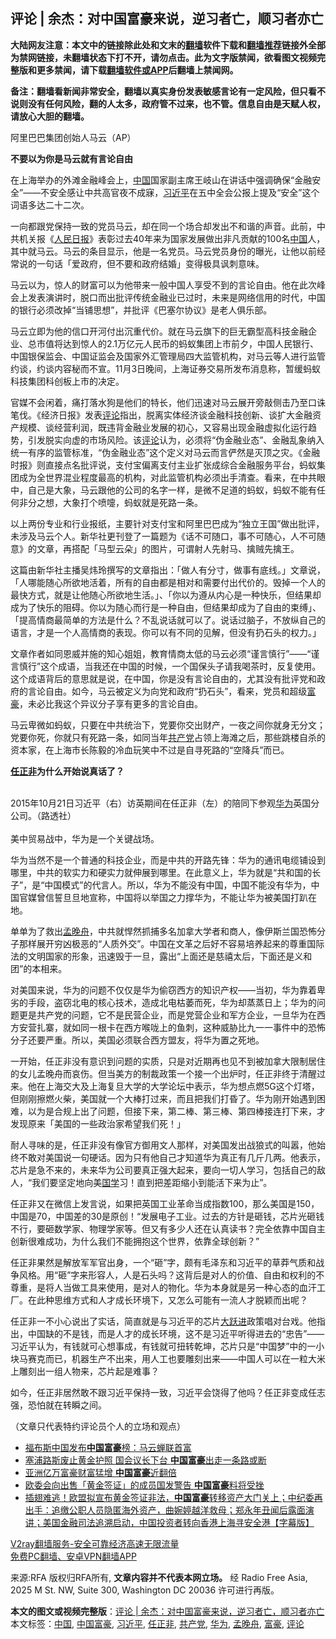 <h2>评论 | 余杰：对中国富豪来说，逆习者亡，顺习者亦亡</h2> <p class="notice"><b>大陆网友注意：本文中的链接除此处和文末的<a href="https://github.com/bannedbook/fanqiang" >翻墙</a>软件下载和<a href="https://github.com/killgcd/justmysocks/blob/master/README.md">翻墙推荐</a>链接外全部为禁网链接，未翻墙状态下打不开，请勿点击。此为文字版禁闻，欲看图文视频完整版和更多禁闻，请下载<a href="https://github.com/bannedbook/fanqiang">翻墙软件或APP</a>后翻墙上禁闻网。</p><p>备注：翻墙看新闻非常安全，翻墙以真实身份发表敏感言论有一定风险，但只看不说则没有任何风险，翻的人太多，政府管不过来，也不管。信息自由是天赋人权，请放心大胆的翻墙。</b></p>  <div class="entry"> <p>阿里巴巴集团创始人马云（AP）</p> <p><b>不要以为你是马云就有言论自由</b></p> <p>在上海举办的外滩金融峰会上，<span class='wp_keywordlink_affiliate'><a href="https://www.bannedbook.org/" title="中国" target="_blank">中国</a></span>国家副主席王岐山在讲话中强调确保“金融安全”——不安全感让中共高官夜不成寐，<a href="https://www.bannedbook.org/bnews/tag/%e4%b9%a0%e8%bf%91%e5%b9%b3/" class="st_tag internal_tag" rel="tag" title="标签 习近平 下的日志">习近平</a>在五中全会公报上提及“安全”这个词语多达二十二次。</p> <p>一向都跟党保持一致的党员马云，却在同一个场合却发出不和谐的声音。此前，中共机关报《<span class='wp_keywordlink'><a href="https://www.bannedbook.org/forum2/topic109.html" title="透视人民日报" target="_blank">人民日报</a></span>》表彰过去40年来为国家发展做出非凡贡献的100名<a href="https://www.bannedbook.org/bnews/tag/%E4%B8%AD%E5%9B%BD/" class="st_tag internal_tag" rel="tag" title="标签 中国 下的日志">中国</a>人，其中就马云。马云的条目显示，他是一名党员。马云党员身份的曝光，让他以前经常说的一句话「爱政府，但不要和政府结婚」变得极具讽刺意味。</p> <p>马云以为，惊人的财富可以为他带来一般中国人享受不到的言论自由。他在此次峰会上发表演讲时，脱口而出批评传统金融业已过时，未来是网络信用的时代，中国的银行必须改掉“当铺思想”，并批评《巴塞尔协议》是老人俱乐部。</p> <p>马云立即为他的信口开河付出沉重代价。就在马云旗下的巨无霸型高科技金融企业、总市值将达到惊人的2.1万亿元人民币的蚂蚁集团上市前夕，中国人民银行、中国银保监会、中国证监会及国家外汇管理局四大监管机构，对马云等人进行监管约谈，约谈内容秘而不宣。11月3日晚间，上海证券交易所发布消息称，暂缓蚂蚁科技集团科创板上市的决定。</p>  <p>官媒不会闲着，痛打落水狗是他们的特长，他们迅速对马云展开旁敲侧击乃至口诛笔伐。《经济日报》发表<span class='wp_keywordlink_affiliate'><a href="https://www.bannedbook.org/bnews/comments/" title="新闻评论" target="_blank">评论</a></span>指出，脱离实体经济谈金融科技创新、谈扩大金融资产规模、谈经营利润，既违背金融业发展的初心，又容易出现金融虚拟化运行趋势，引发脱实向虚的市场风险。该<a href="https://www.bannedbook.org/bnews/tag/%E8%AF%84%E8%AE%BA/" class="st_tag internal_tag" rel="tag" title="标签 评论 下的日志">评论</a>认为，必须将“伪金融业态”、金融乱象纳入统一有序的监管标准，“伪金融业态”这个定义对马云而言俨然是灭顶之灾。《金融时报》则直接点名批评说，支付宝偏离支付主业扩张成综合金融服务平台，蚂蚁集团成为全世界混业程度最高的机构，对此监管机构必须出手清查。看来，在中共眼中，自己是大象，马云跟他的公司的名字一样，是微不足道的蚂蚁，蚂蚁不能有任何非分之想，大象打个喷嚏，蚂蚁就是死路一条。</p> <p>以上两份专业和行业报纸，主要针对支付宝和阿里巴巴成为“独立王国”做出批评，未涉及马云个人。新华社更刊登了一篇题为《话不可随口，事不可随心，人不可随意》的文章，再搭配「马型云朵」的图片，可谓射人先射马、擒贼先擒王。</p> <p>这篇由新华社主播吴炜玲撰写的文章指出：「做人有分寸，做事有底线。」文章说，「人哪能随心所欲地活着，所有的自由都是相对和需要付出代价的。毁掉一个人的最快方式，就是让他随心所欲地生活。」、「你以为遵从内心是一种快乐，但结果却成为了快乐的阻碍。你以为随心而行是一种自由，但结果却成为了自由的束缚」、「提高情商最简单的方法是什么？不乱说话就可以了。说话过脑子，不放纵自己的语言，才是一个人高情商的表现。你可以有不同的见解，但没有扔石头的权力。」</p> <p>文章作者如同恩威并施的知心姐姐，教育情商太低的马云必须“谨言慎行”——“谨言慎行”这个成语，当我还在中国的时候，一个国保头子请我喝茶时，反复使用。这个成语背后的意思就是说，在中国，你是没有言论自由的，尤其没有批评党和政府的言论自由。如今，马云被定义为向党和政府“扔石头”，看来，党员和超级<a href="https://www.bannedbook.org/bnews/tag/%e5%af%8c%e8%b1%aa/" class="st_tag internal_tag" rel="tag" title="标签 富豪 下的日志">富豪</a>，未必比我这个异议分子享有更多的言论自由。</p> <p>马云卑微如蚂蚁，只要在中共统治下，党要你交出财产，一夜之间你就身无分文；党要你死，你就只有死路一条，如同当年<a href="https://www.bannedbook.org/bnews/tag/%e5%85%b1%e4%ba%a7%e5%85%9a/" class="st_tag internal_tag" rel="tag" title="标签 共产党 下的日志">共产党</a>占领上海滩之后，那些跳楼自杀的资本家，在上海市长陈毅的冷血玩笑中不过是自寻死路的“空降兵”而已。</p> <p><b><a href="https://www.bannedbook.org/bnews/tag/%E4%BB%BB%E6%AD%A3%E9%9D%9E/" class="st_tag internal_tag" rel="tag" title="标签 任正非 下的日志">任正非</a>为什么开始说真话了？</b></p>  <p><b></b><br />2015年10月21日习近平（右）访英期间在任正非（左）的陪同下参观<a href="https://www.bannedbook.org/bnews/tag/%e5%8d%8e%e4%b8%ba/" class="st_tag internal_tag" rel="tag" title="标签 华为 下的日志">华为</a>英国分公司。（路透社）<br /> <br />美中贸易战中，华为是一个关键战场。</p> <p>华为当然不是一个普通的科技企业，而是中共的开路先锋：华为的通讯电缆铺设到哪里，中共的软实力和硬实力就伸展到哪里。在此意义上，华为就是“共和国的长子”，是“中国模式”的代言人。所以，华为不能没有中国，中国不能没有华为，中国官媒曾信誓旦旦地宣称，中国将以举国之力撑华为，不能让华为被美国打趴在地。</p> <p>单单为了救出<a href="https://www.bannedbook.org/bnews/tag/%e5%ad%9f%e6%99%9a%e8%88%9f/" class="st_tag internal_tag" rel="tag" title="标签 孟晚舟 下的日志">孟晚舟</a>，中共就悍然抓捕多名加拿大学者和商人，像伊斯兰国恐怖分子那样展开穷凶极恶的“人质外交”。中国在文革之后好不容易培养起来的尊重国际法的文明国家的形象，迅速毁于一旦，露出“上面还是慈禧太后，下面还是义和团”的本相来。</p> <p>对美国来说，华为的问题不仅仅是华为偷窃西方的知识产权——当初，华为靠着卑劣的手段，盗窃北电的核心技术，造成北电枯萎而死，华为却蒸蒸日上；华为的问题更是共产党的问题，它不是民营企业，而是党营企业和军方企业，一旦华为在西方安营扎寨，就如同一根卡在西方喉咙上的鱼刺，这种威胁比九一一事件中的恐怖分子还要严重。所以，美国必须联合西方盟友，将华为置之死地。</p> <p>一开始，任正非没有意识到问题的实质，只是对近期再也见不到被加拿大限制居住的女儿孟晚舟而哀伤。但当美方的制裁政策一个接一个出炉时，任正非终于清醒过来。他在上海交大及上海复旦大学的大学论坛中表示，华为想点燃5G这个灯塔，但刚刚擦燃火柴，美国就一个大棒打过来，而且把我们打昏了。华为刚开始遇到困难，以为是合规上出了问题，但接下来，第二棒、第三棒、第四棒接连打下来，才发现原来「美国的一些政治家希望我们死！」</p> <p>耐人寻味的是，任正非没有像官方御用文人那样，对美国发出战狼式的叫嚣，他始终不敢对美国说一句硬话。因为只有他自己才知道华为真正有几斤几两。他表示，芯片是急不来的，未来华为公司要真正强大起来，要向一切人学习，包括自己的敌人，“我们要坚定地向美<span class='wp_keywordlink'><a href="https://www.bannedbook.org/forum24/" title="国学传统文化禁书" target="_blank">国学</a></span>习！直到把差距缩小到能活下来为止”。</p>  <p>任正非又在微信上发言说，如果把英国工业革命当成指数100，那么美国是150，中国是70，中国差的30是原创！“发展电子工业。过去的方针是砸钱，芯片光砸钱不行，要砸数学家、物理学家等。但又有多少人还在认真读书？完全依靠中国自主创新很难成功，为什么我们不能拥抱这个世界，依靠全球创新？”</p> <p>任正非果然是解放军军官出身，一个“砸”字，颇有毛泽东和习近平的草莽气质和战争风格。用“砸”字来形容人，人是石头吗？这背后是对人的价值、自由和权利的不尊重，是将人当做工具来使用，是对人的物化。华为本身就是另一种心态的血汗工厂。在此种思维方式和人才成长环境下，又怎么可能有一流人才脱颖而出呢？</p> <p>任正非一不小心说出了实话，简直就是与习近平的芯片<span class='wp_keywordlink'><a href="https://www.bannedbook.org/forum2/topic242.html" title="大跃进亲历记" target="_blank">大跃进</a></span>政策唱对台戏。他指出，中国缺的不是钱，而是人才的成长环境，这不是习近平听得进去的“忠告”——习近平认为，有钱就可心想事成，有钱就可扭转乾坤，芯片只是“中国梦”中的一小块马赛克而已，机器生产不出来，用人工也要雕刻出来——中国人可以在一粒大米上雕刻出一组人物来，芯片起是难事？</p> <p>如今，任正非居然敢不跟习近平保持一致，习近平会饶得了他吗？任正非变成任志强，恐怕就在转瞬之间。</p> <p>（文章只代表特约评论员个人的立场和观点）</p> <p></p>  <ul class='op-related-articles' title='相关阅读'> <li><a href='https://www.bannedbook.org/bnews/baitai/20201105/1426154.html' target='_blank'>福布斯中国发布<b>中国富豪</b>榜：马云蝉联首富</a></li> <li><a href='https://www.bannedbook.org/bnews/headline/20201017/1415665.html' target='_blank'>塞浦路斯废止黄金护照 国会议长下台 <b>中国富豪</b>出走一条路或断</a></li> <li><a href='https://www.bannedbook.org/bnews/headline/20201007/1409655.html' target='_blank'>亚洲亿万富豪财富猛增 <b>中国富豪</b>近翻倍</a></li> <li><a href='https://www.bannedbook.org/bnews/headline/20200928/1404755.html' target='_blank'>欧委会向出售「黄金签证」的成员国发警告 <b>中国富豪</b>料将受挫</a></li> <li><a href='https://www.bannedbook.org/bnews/bannedvideo/20200927/1404201.html' target='_blank'>插翅难逃！欧盟拟宣布黄金签证非法，<b>中国富豪</b>转移资产大门关上；中纪委再出手：追缴公职人员隐匿海外资产，曲婉婷越洋救母；郑永年丑闻后露面演讲；美国金融司法追溯启动，中国投资者转向香港上海寻安全港【字幕版】</a></li> </ul> <p class="texttj"> <a href="https://www.bannedbook.org/forum23/topic22702.html" target="_blank">V2ray翻墙服务-安全可靠经济高速无限流量</a><br/> <a href="https://github.com/bannedbook/fanqiang/wiki/%E7%A6%81%E9%97%BB%E7%BD%91%E5%AE%89%E5%8D%93%E7%BF%BB%E5%A2%99%E6%96%B0%E9%97%BBAPP" target="_blank">免费PC翻墙、安卓VPN翻墙APP</a></p><p>来源:RFA  版权归RFA所有, <strong>文章内容并不代表本网立场。</strong>  经 Radio Free Asia, 2025 M St. NW, Suite 300, Washington DC 20036 许可进行再版。</p><a name='sharetosocial'></a>       <div><b>本文的图文或视频完整版</b>：<a href='https://www.bannedbook.org/bnews/comments/20201110/1428432.html'>评论 | 余杰：对中国富豪来说，逆习者亡，顺习者亦亡</a></div>  </div><!--END ENTRY--> <div class="postfooter"> <div>本文标签：<a href="https://www.bannedbook.org/bnews/tag/%E4%B8%AD%E5%9B%BD/" rel="tag">中国</a>, <a href="https://www.bannedbook.org/bnews/tag/%e4%b8%ad%e5%9b%bd%e5%af%8c%e8%b1%aa/" rel="tag">中国富豪</a>, <a href="https://www.bannedbook.org/bnews/tag/%e4%b9%a0%e8%bf%91%e5%b9%b3/" rel="tag">习近平</a>, <a href="https://www.bannedbook.org/bnews/tag/%E4%BB%BB%E6%AD%A3%E9%9D%9E/" rel="tag">任正非</a>, <a href="https://www.bannedbook.org/bnews/tag/%e5%85%b1%e4%ba%a7%e5%85%9a/" rel="tag">共产党</a>, <a href="https://www.bannedbook.org/bnews/tag/%e5%8d%8e%e4%b8%ba/" rel="tag">华为</a>, <a href="https://www.bannedbook.org/bnews/tag/%e5%ad%9f%e6%99%9a%e8%88%9f/" rel="tag">孟晚舟</a>, <a href="https://www.bannedbook.org/bnews/tag/%e5%af%8c%e8%b1%aa/" rel="tag">富豪</a>, <a href="https://www.bannedbook.org/bnews/tag/%E8%AF%84%E8%AE%BA/" rel="tag">评论</a></div>  </div><!--END POSTFOOTER--> 